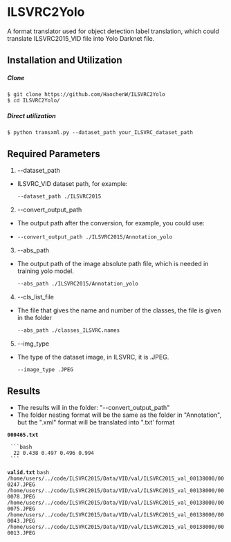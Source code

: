 # ILSVRC2Yolo
A format translator used for object detection label translation, which could translate ILSVRC2015_VID file into Yolo Darknet file.

## Installation and Utilization 
##### Clone
    $ git clone https://github.com/HaochenW/ILSVRC2Yolo
    $ cd ILSVRC2Yolo/
	
##### Direct utilization
    $ python transxml.py --dataset_path your_ILSVRC_dataset_path


## Required Parameters
1. --dataset_path
- ILSVRC_VID dataset path, for example:

     ```bash
     --dataset_path ./ILSVRC2015
     ```
	 
 2. --convert_output_path
- The output path after the conversion, for example, you could use: 
- 
     ```bash
     --convert_output_path ./ILSVRC2015/Annotation_yolo
     ```
	 
 3.  --abs_path
- The output path of the image absolute path file, which is needed in training yolo model.
     ```bash
     --abs_path ./ILSVRC2015/Annotation_yolo
     ```
	 
 4. --cls_list_file
- The file that gives the name and number of the classes, the file is given in the folder
     ```bash
     --abs_path ./classes_ILSVRC.names
     ```
 5. --img_type
 - The type of the dataset image, in ILSVRC, it is .JPEG.
     ```bash
     --image_type .JPEG
     ```

## Results

- The results will in the folder: "--convert_output_path"
- The folder nesting format will be the same as the folder in "Annotation", but the ".xml" format will be translated into ".txt' format

**`000465.txt`**

     ```bash
	  22 0.438 0.497 0.496 0.994
     ```
	 
**`valid.txt`**
	```bash
	/home/users/../code/ILSVRC2015/Data/VID/val/ILSVRC2015_val_00138000/000247.JPEG
	/home/users/../code/ILSVRC2015/Data/VID/val/ILSVRC2015_val_00138000/000078.JPEG
	/home/users/../code/ILSVRC2015/Data/VID/val/ILSVRC2015_val_00138000/000075.JPEG
	/home/users/../code/ILSVRC2015/Data/VID/val/ILSVRC2015_val_00138000/000043.JPEG
	/home/users/../code/ILSVRC2015/Data/VID/val/ILSVRC2015_val_00138000/000013.JPEG
	```
